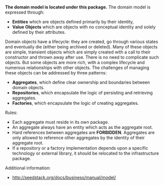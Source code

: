 **The domain model is located under this package.** The domain model is expressed through:

* **Entities** which are objects defined primarily by their identity,
* **Value Objects** which are objects with no conceptual identity and solely defined by their attributes.

Domain objects have a lifecycle: they are created, go through various states and eventually die (either being archived or
deleted). Many of these objects are simple, transient objects which are simply created with a call to their constructor
and thrown away after use. There is no need to complicate such objects. But some objects are more rich, with a complex
lifecycle and numerous relationships with other objects. The challenges of managing these objects can be addressed by
three patterns:

* **Aggregates**, which define clear ownership and boundaries between domain objects.
* **Repositories**, which encapsulate the logic of persisting and retrieving aggregates.
* **Factories**, which encapsulate the logic of creating aggregates.

Rules:

* Each aggregate must reside in its own package.
* An aggregate always have an entity which acts as the aggregate root.
* Hard references between aggregates are **FORBIDDEN**. Aggregates are only allowed to reference other aggregates
by the identity of their aggregate root.
* If a repository or a factory implementation depends upon a specific technology or external library, it should be
relocated to the infrastructure package.

Additional information:

* http://seedstack.org/docs/business/manual/model/
